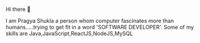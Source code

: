 Hi there 👋

I am Pragya Shukla a person whom computer fascinates more than humans.....trying to get fit in a word 'SOFTWARE DEVELOPER'.
Some of my skills are Java,JavaScript,ReactJS,NodeJS,MySQL

